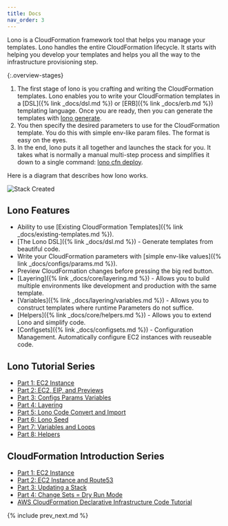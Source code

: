 ```yaml
---
title: Docs
nav_order: 3
---
```


Lono is a CloudFormation framework tool that helps you manage your templates.  Lono handles the entire CloudFormation lifecycle. It starts with helping you develop your templates and helps you all the way to the infrastructure provisioning step.

{:.overview-stages}
1. The first stage of lono is you crafting and writing the CloudFormation templates. Lono enables you to write your CloudFormation templates in a [DSL]({% link _docs/dsl.md %}) or [ERB]({% link _docs/erb.md %}) templating language. Once you are ready, then you can generate the templates with [lono generate](/reference/lono-generate/).
2. You then specify the desired parameters to use for the CloudFormation template. You do this with simple env-like param files. The format is easy on the eyes.
3.  In the end, lono puts it all together and launches the stack for you. It takes what is normally a manual multi-step process and simplifies it down to a single command: [lono cfn deploy](/reference/lono-cfn-deploy/).

Here is a diagram that describes how lono works.

<img src="/img/tutorial/lono-flowchart.png" alt="Stack Created" class="doc-photo lono-flowchart">

## Lono Features

* Ability to use [Existing CloudFormation Templates]({% link _docs/existing-templates.md %}).
* [The Lono DSL]({% link _docs/dsl.md %}) - Generate templates from beautiful code.
* Write your CloudFormation parameters with [simple env-like values]({% link _docs/configs/params.md %}).
* Preview CloudFormation changes before pressing the big red button.
* [Layering]({% link _docs/core/layering.md %}) - Allows you to build multiple environments like development and production with the same template.
* [Variables]({% link _docs/layering/variables.md %}) - Allows you to construct templates where runtime Parameters do not suffice.
* [Helpers]({% link _docs/core/helpers.md %}) - Allows you to extend Lono and simplify code.
* [Configsets]({% link _docs/configsets.md %}) - Configuration Management. Automatically configure EC2 instances with reuseable code.

## Lono Tutorial Series

* [Part 1: EC2 Instance](https://blog.boltops.com/2019/10/30/lono-cloudformation-framework-introduction-series-part-1-ec2-instance)
* [Part 2: EC2, EIP, and Previews](https://blog.boltops.com/2019/11/05/lono-cloudformation-framework-introduction-series-part-2-ec2-eip-and-preview)
* [Part 3: Configs Params Variables](https://blog.boltops.com/2019/11/06/lono-cloudformation-framework-introduction-series-part-3-configs-params-variables)
* [Part 4: Layering](https://blog.boltops.com/2019/11/07/lono-cloudformation-framework-introduction-series-part-4-layering)
* [Part 5: Lono Code Convert and Import](https://blog.boltops.com/2020/01/28/lono-cloudformation-framework-introduction-series-part-5-lono-code-convert)
* [Part 6: Lono Seed](https://blog.boltops.com/2020/02/03/lono-cloudformation-framework-introduction-series-part-6-lono-seed)
* [Part 7: Variables and Loops](https://blog.boltops.com/2020/02/11/lono-cloudformation-framework-introduction-series-part-7-variables-and-loops)
* [Part 8: Helpers](https://blog.boltops.com/2020/02/17/lono-cloudformation-framework-introduction-series-part-8-helpers)

## CloudFormation Introduction Series

* [Part 1: EC2 Instance](https://blog.boltops.com/2017/03/06/a-simple-introduction-to-aws-cloudformation-part-1-ec2-instance)
* [Part 2: EC2 Instance and Route53](https://blog.boltops.com/2017/03/20/a-simple-introduction-to-aws-cloudformation-part-2-ec2-instance-and-route53)
* [Part 3: Updating a Stack](https://blog.boltops.com/2017/03/24/a-simple-introduction-to-aws-cloudformation-part-3-updating-a-stack)
* [Part 4: Change Sets = Dry Run Mode](https://blog.boltops.com/2017/04/07/a-simple-introduction-to-aws-cloudformation-part-4-change-sets-dry-run-mode)
* [AWS CloudFormation Declarative Infrastructure Code Tutorial](https://blog.boltops.com/2018/02/14/aws-cloudformation-declarative-infrastructure-code-tutorial)

{% include prev_next.md %}
